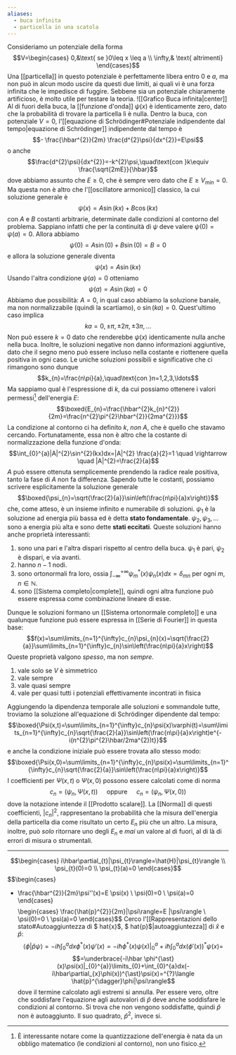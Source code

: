 ```yaml
---
aliases:
  - buca infinita
  - particella in una scatola
---
```

Consideriamo un potenziale della forma
$$V=\begin{cases}
0,&\text{ se }0\leq x \leq a \\
\infty,& \text{ altrimenti}
\end{cases}$$
Una [[particella]] in questo potenziale è perfettamente libera entro $0$ e $a$, ma non può in alcun modo uscire da questi due limiti, ai quali vi è una forza infinita che le impedisce di fuggire. Sebbene sia un potenziale chiaramente artificioso, è molto utile per testare la teoria.
![[Grafico Buca infinita|center]]
Al di fuori della buca, la [[funzione d'onda]] $\psi(x)$ è identicamente zero, dato che la probabilità di trovare la particella lì è nulla. Dentro la buca, con potenziale $V=0$, l'[[equazione di Schrödinger#Potenziale indipendente dal tempo|equazione di Schrödinger]] indipendente dal tempo è
$$- \frac{\hbar^{2}}{2m} \frac{d^{2}\psi}{dx^{2}}=E\psi$$
o anche
$$\frac{d^{2}\psi}{dx^{2}}=-k^{2}\psi,\quad\text{con }k\equiv \frac{\sqrt{2mE}}{\hbar}$$
dove abbiamo assunto che $E\geq0$, che è sempre vero dato che $E\geq V_{min}=0$. Ma questa non è altro che l'[[oscillatore armonico]] classico, la cui soluzione generale è
$$\psi(x)=A\sin(kx)+B\cos(kx)$$
con $A$ e $B$ costanti arbitrarie, determinate dalle condizioni al contorno del problema. Sappiano infatti che per la continuità di $\psi$ deve valere $\psi(0)=\psi(a)=0$. Allora abbiamo
$$\psi(0)=A\sin(0)+B\sin(0)=B=0$$
e allora la soluzione generale diventa
$$\psi(x)=A\sin(kx)$$
Usando l'altra condizione $\psi(a)=0$ otteniamo
$$\psi(a)=A\sin(ka)=0$$
Abbiamo due possibilità: $A=0$, in qual caso abbiamo la soluzione banale, ma non normalizzabile (quindi la scartiamo), o $\sin(ka)=0$. Quest'ultimo caso implica
$$ka=0,\pm\pi,\pm2\pi,\pm3\pi,\ldots$$
Non può essere $k=0$ dato che renderebbe $\psi(x)$ identicamente nulla anche nella buca. Inoltre, le soluzioni negative non danno informazioni aggiuntive, dato che il segno meno può essere incluso nella costante e riottenere quella positiva in ogni caso. Le uniche soluzioni possibili e significative che ci rimangono sono dunque
$$k_{n}=\frac{n\pi}{a},\quad\text{con }n=1,2,3,\ldots$$
Ma sappiamo qual è l'espressione di $k$, da cui possiamo ottenere i valori permessi[^1] dell'energia $E$:
$$\boxed{E_{n}=\frac{\hbar^{2}k_{n}^{2}}{2m}=\frac{n^{2}\pi^{2}\hbar^{2}}{2ma^{2}}}$$
La condizione al contorno ci ha definito $k$, *non* $A$, che è quello che stavamo cercando. Fortunatamente, essa non è altro che la costante di normalizzazione della funzione d'onda:
$$\int_{0}^{a}|A|^{2}\sin^{2}(kx)dx=|A|^{2} \frac{a}{2}=1 \quad \rightarrow \quad |A|^{2}=\frac{2}{a}$$
$A$ può essere ottenuta semplicemente prendendo la radice reale positiva, tanto la fase di $A$ non fa differenza. Sapendo tutte le costanti, possiamo scrivere esplicitamente la soluzione generale
$$\boxed{\psi_{n}=\sqrt{\frac{2}{a}}\sin\left(\frac{n\pi}{a}x\right)}$$
che, come atteso, è un insieme infinito e numerabile di soluzioni. $\psi_{1}$ è la soluzione ad energia più bassa ed è detta **stato fondamentale**. $\psi_{2},\psi_{3},\ldots$ sono a energia più alta e sono dette **stati eccitati**. Queste soluzioni hanno anche proprietà interessanti:
1. sono una pari e l'altra dispari rispetto al centro della buca. $\psi_{1}$ è pari, $\psi_{2}$ è dispari, e via avanti.
2. hanno $n-1$ nodi.
3. sono ortonormali fra loro, ossia $\int_{-\infty}^{+\infty}\psi_{m}^{*}(x)\psi_{n}(x)dx=\delta_{mn}$ per ogni $m, n\in\mathbb{N}$.
4. sono [[Sistema completo|complete]], quindi ogni altra funzione può essere espressa come combinazione lineare di esse.

Dunque le soluzioni formano un [[Sistema ortonormale completo]] e una qualunque funzione può essere espressa in [[Serie di Fourier]] in questa base:
$$f(x)=\sum\limits_{n=1}^{\infty}c_{n}\psi_{n}(x)=\sqrt{\frac{2}{a}}\sum\limits_{n=1}^{\infty}c_{n}\sin\left(\frac{n\pi}{a}x\right)$$
Queste proprietà valgono *spesso*, ma non *sempre*.
1. vale solo se $V$ è simmetrico
2. vale sempre
3. vale quasi sempre
4. vale per quasi tutti i potenziali effettivamente incontrati in fisica

Aggiungendo la dipendenza temporale alle soluzioni e sommandole tutte, troviamo la soluzione all'equazione di Schrödinger dipendente dal tempo:
$$\boxed{\Psi(x,t)=\sum\limits_{n=1}^{\infty}c_{n}\psi(x)\varphi(t)=\sum\limits_{n=1}^{\infty}c_{n}\sqrt{\frac{2}{a}}\sin\left(\frac{n\pi}{a}x\right)e^{-i(n^{2}\pi^{2}\hbar/2ma^{2})t}}$$
e anche la condizione iniziale può essere trovata allo stesso modo:
$$\boxed{\Psi(x,0)=\sum\limits_{n=1}^{\infty}c_{n}\psi(x)=\sum\limits_{n=1}^{\infty}c_{n}\sqrt{\frac{2}{a}}\sin\left(\frac{n\pi}{a}x\right)}$$
I coefficienti per $\Psi(x,t)$ o $\Psi(x,0)$ possono essere calcolati come di norma
$$c_{n}=(\psi_{n},\Psi(x,t))\quad\text{ oppure }\quad c_{n}=(\psi_{n},\Psi(x,0))$$
dove la notazione intende il [[Prodotto scalare]]. La [[Norma]] di questi coefficienti, $|c_{n}|^{2}$, rappresentano la probabilità che la misura dell'energia della particella dia come risultato un certo $E_{n}$ più che un altro. La misura, inoltre, può *solo* ritornare uno degli $E_{n}$ e *mai* un valore al di fuori, al di là di errori di misura o strumentali.

---
$$\begin{cases}
i\hbar\partial_{t}|\psi_{t}\rangle=\hat{H}|\psi_{t}\rangle \\
\psi_{t}(0)=0 \\
\psi_{t}(a)=0
\end{cases}$$
$$\begin{cases}
- \frac{\hbar^{2}}{2m}\psi''(x)=E \psi(x) \\
\psi(0)=0 \\
\psi(a)=0
\end{cases}$$
$$\begin{cases}
\frac{\hat{p}^{2}}{2m}|\psi\rangle=E |\psi\rangle \\
\psi(0)=0 \\
\psi(a)=0
\end{cases}$$
Cerco l'[[Rappresentazioni dello stato#Autoaggiuntezza di $ hat{x}$, $ hat{p}$|autoaggiuntezza]] di $\hat{x}$ e $\hat{p}$:
$$\langle \phi|\hat{p}\psi\rangle=-i\hbar\int_{0}^{a}dx \phi^{\ast}(x)\psi'(x)=-i\hbar \phi^{\ast}(x)\psi(x)|^{a}_{0}+i\hbar\int_{0}^{a}dx (\phi'(x))^{\ast}\psi(x)=$$
$$=\underbrace{-i\hbar \phi^{\ast}(x)\psi(x)|_{0}^{a}}\limits_{0}+\int_{0}^{a}dx(-i\hbar\partial_{x}\phi(x))^{\ast}\psi(x)=^{?}\langle \hat{p}^{\dagger}\phi|\psi\rangle$$
dove il termine calcolato agli estremi si annulla. Per essere vero, oltre che soddisfare l'equazione agli autovalori di $\hat{p}$ deve anche soddisfare le condizioni al contorno. Si trova che non vengono soddisfatte, quindi $\hat{p}$ non è autoaggiunto. Il suo quadrato, $\hat{p}^{2}$, invece si.

[^1]: È interessante notare come la quantizzazione dell'energia è nata da un obbligo matematico (le condizioni al contorno), non uno fisico.